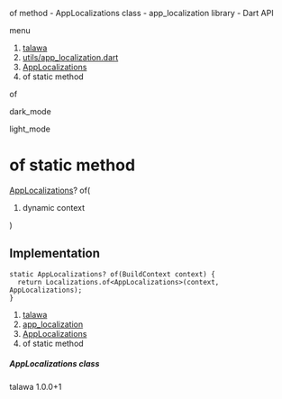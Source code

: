 




of method - AppLocalizations class - app\_localization library - Dart API







menu

1. [talawa](../../index.html)
2. [utils/app\_localization.dart](../../file-___home_harshil_Desktop_open-source_palisadoes_talawa_lib_utils_app_localization/)
3. [AppLocalizations](../../file-___home_harshil_Desktop_open-source_palisadoes_talawa_lib_utils_app_localization/AppLocalizations-class.html)
4. of static method

of


dark\_mode

light\_mode




# of static method


[AppLocalizations](../../file-___home_harshil_Desktop_open-source_palisadoes_talawa_lib_utils_app_localization/AppLocalizations-class.html)?
of(

1. dynamic context

)

## Implementation

```
static AppLocalizations? of(BuildContext context) {
  return Localizations.of<AppLocalizations>(context, AppLocalizations);
}
```

 


1. [talawa](../../index.html)
2. [app\_localization](../../file-___home_harshil_Desktop_open-source_palisadoes_talawa_lib_utils_app_localization/)
3. [AppLocalizations](../../file-___home_harshil_Desktop_open-source_palisadoes_talawa_lib_utils_app_localization/AppLocalizations-class.html)
4. of static method

##### AppLocalizations class





talawa
1.0.0+1






